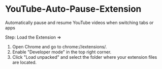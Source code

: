 # YouTube-Auto-Pause-Extension
Automatically pause and resume YouTube videos when switching tabs or apps

Step: Load the Extension =>

1. Open Chrome and go to chrome://extensions/.
2. Enable "Developer mode" in the top right corner.
3. Click "Load unpacked" and select the folder where your extension files are located.
